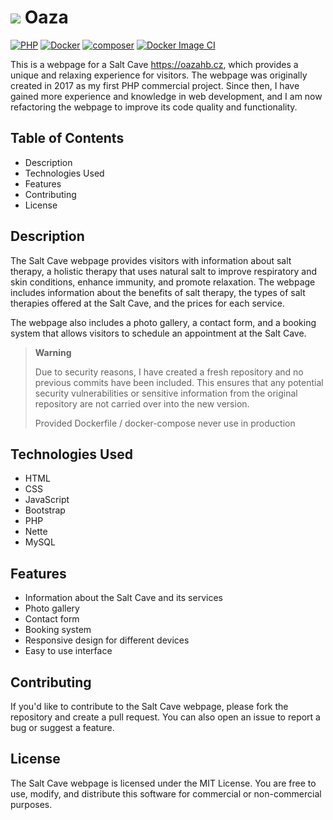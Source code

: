 # ![](https://oazahb.cz/images/logo.png) Oaza
[![PHP](https://img.shields.io/badge/PHP-8.2-blue.svg)](http://php.net)
[![Docker](https://img.shields.io/badge/Docker-powered-blue.svg)](https://www.docker.com/)
[![composer](https://img.shields.io/badge/composer-latest-green.svg)](https://getcomposer.org/)
[![Docker Image CI](https://github.com/rdurica/oaza/actions/workflows/docker-image.yml/badge.svg)](https://github.com/rdurica/oaza/actions/workflows/docker-image.yml)

This is a webpage for a Salt Cave https://oazahb.cz, which provides a unique and relaxing experience for visitors. The
webpage was originally created in 2017 as my first PHP commercial project. Since then, I have gained more experience and
knowledge in web development, and I am now refactoring the webpage to improve its code quality and functionality.



## Table of Contents

- Description
- Technologies Used
- Features
- Contributing
- License

## Description

The Salt Cave webpage provides visitors with information about salt therapy, a holistic therapy that uses natural salt
to improve respiratory and skin conditions, enhance immunity, and promote relaxation. The webpage includes information
about the benefits of salt therapy, the types of salt therapies offered at the Salt Cave, and the prices for each
service.

The webpage also includes a photo gallery, a contact form, and a booking system that allows visitors to schedule an
appointment at the Salt Cave.

> **Warning**
>
> Due to security reasons, I have created a fresh repository and no previous commits
have been included. This ensures that any potential security vulnerabilities or sensitive information from the original
repository are not carried over into the new version.
> 
> Provided Dockerfile / docker-compose never use in production
## Technologies Used

- HTML
- CSS
- JavaScript
- Bootstrap
- PHP
- Nette
- MySQL

## Features

- Information about the Salt Cave and its services
- Photo gallery
- Contact form
- Booking system
- Responsive design for different devices
- Easy to use interface

## Contributing

If you'd like to contribute to the Salt Cave webpage, please fork the repository and create a pull request. You can also
open an issue to report a bug or suggest a feature.

## License

The Salt Cave webpage is licensed under the MIT License. You are free to use, modify, and distribute this software for
commercial or non-commercial purposes.